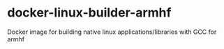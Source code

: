 # docker-linux-builder-armhf
Docker image for building native linux applications/libraries with GCC for armhf
